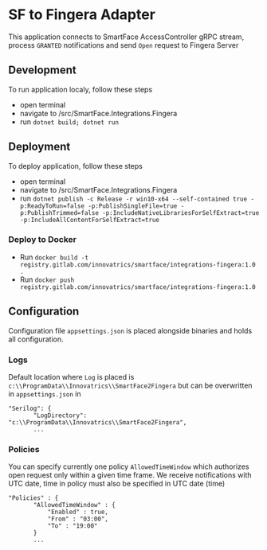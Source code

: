 # SF to Fingera Adapter
This application connects to SmartFace AccessController gRPC stream, process `GRANTED` notifications and send `Open` request to Fingera Server

## Development
To run application localy, follow these steps
 - open terminal
 - navigate to /src/SmartFace.Integrations.Fingera
 - run `dotnet build; dotnet run`

 ## Deployment
 To deploy application, follow these steps
 - open terminal
 - navigate to /src/SmartFace.Integrations.Fingera
 - run `dotnet publish -c Release -r win10-x64 --self-contained true -p:ReadyToRun=false -p:PublishSingleFile=true -p:PublishTrimmed=false -p:IncludeNativeLibrariesForSelfExtract=true -p:IncludeAllContentForSelfExtract=true`

### Deploy to Docker
- Run `docker build -t registry.gitlab.com/innovatrics/smartface/integrations-fingera:1.0 .`
- Run `docker push registry.gitlab.com/innovatrics/smartface/integrations-fingera:1.0`

 ## Configuration
 Configuration file `appsettings.json` is placed alongside binaries and holds all configuration.
 
 ### Logs
 Default location where `Log` is placed is `c:\\ProgramData\\Innovatrics\\SmartFace2Fingera` but can be overwritten in `appsettings.json` in
 ````
 "Serilog": {
        "LogDirectory": "c:\\ProgramData\\Innovatrics\\SmartFace2Fingera",
        ...
 ````

 ### Policies
 You can specify currently one policy `AllowedTimeWindow` which authorizes open request only within a given time frame. We receive notifications with UTC date, time in policy must also be specified in UTC date (time) 
 ````
 "Policies" : {
        "AllowedTimeWindow" : {
            "Enabled" : true,
            "From" : "03:00",
            "To" : "19:00"
        }
        ...
 ````